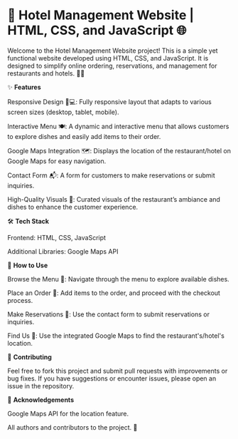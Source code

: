 # 🏨 Hotel Management Website | HTML, CSS, and JavaScript 🌐


Welcome to the Hotel Management Website project! This is a simple yet functional website developed using HTML, CSS, and JavaScript. It is designed to simplify online ordering, reservations, and management for restaurants and hotels. 🏨🍴

✨ **Features**

Responsive Design 📱💻: Fully responsive layout that adapts to various screen sizes (desktop, tablet, mobile).

Interactive Menu 🍽️: A dynamic and interactive menu that allows customers to explore dishes and easily add items to their order.

Google Maps Integration 🗺️: Displays the location of the restaurant/hotel on Google Maps for easy navigation.

Contact Form 📬: A form for customers to make reservations or submit inquiries.

High-Quality Visuals 📸: Curated visuals of the restaurant’s ambiance and dishes to enhance the customer experience.

🛠️ **Tech Stack**

Frontend: HTML, CSS, JavaScript

Additional Libraries: Google Maps API

📝 **How to Use**

Browse the Menu 🍔: Navigate through the menu to explore available dishes.

Place an Order 🛒: Add items to the order, and proceed with the checkout process.

Make Reservations 📅: Use the contact form to submit reservations or inquiries.

Find Us 📍: Use the integrated Google Maps to find the restaurant's/hotel's location.

🤝 **Contributing**

Feel free to fork this project and submit pull requests with improvements or bug fixes. If you have suggestions or encounter issues, please open an issue in the repository.

🎉 **Acknowledgements**

Google Maps API for the location feature.

All authors and contributors to the project. 🙏
